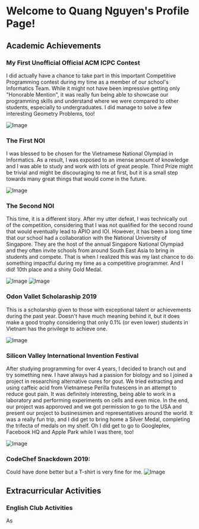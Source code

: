# Welcome to Quang Nguyen's Profile Page!

## Academic Achievements 

### My First Unofficial Official ACM ICPC Contest

  I did actually have a chance to take part in this important Competitive Programming contest during my time as a member of our school's Informatics Team. 
While it might not have been impressive getting only "Honorable Mention", it was really fun being able to showcase our programming skills and understand 
where we were compared to other students, especially to undergraduates. I did manage to solve a few interesting Geometry Problems, too!

![Image](https://i.imgur.com/yRxhvds.jpg)

### The First NOI
  
  I was blessed to be chosen for the Vietnamese National Olympiad in Informatics. As a result, I was exposed to an imense amount of knowledge and I was able 
to study and work with lots of great people. Third Prize might be trivial and might be discouraging to me at first, but it is a small step towards many great
things that would come in the future.

![Image](https://i.imgur.com/BYEGyI8.jpg)

### The Second NOI
  
  This time, it is a different story. After my utter defeat, I was technically out of the competition, considering that I was not qualified for the second round
that would eventually lead to APIO and IOI. However, it has been a long time that our school had a collaboration with the National University of Singapore. They 
are the host of the annual Singapore National Olympiad and they often invite schools from around South East Asia to bring in students and compete. That is when I 
realized this was my last chance to do something impactful during my time as a competitive programmer. And I did! 10th place and a shiny Gold Medal.

![Image](https://i.imgur.com/5Jh48Pi.png)
![Image](https://i.imgur.com/LErXNHt.jpg)

### Odon Vallet Scholaraship 2019
  This is a scholarship given to those with exceptional talent or achievements during the past year. Doesn't have much meaning behind it, but it does make a good 
trophy considering that only 0.1% (or even lower) students in Vietnam has the privilege to achieve one. 

![Image](https://i.imgur.com/f8aO6ot.jpg)

### Silicon Valley International Invention Festival
  After studying programming for over 4 years, I decided to branch out and try something new. I have always had a passion for biology and so I joined a project in 
researching alternative cures for gout. We tried extracting and using caffeic acid from Vietnamese Perilla frutescens in an attempt to reduce gout pain. It was definitely
interesting, being able to work in a laboratory and performing experiments on cells and even mice. In the end, our project was apporoved and we got permission to go 
to the USA and present our project to businessmen and representatives around the world. It was a really fun trip, and I did get to bring home a Silver Medal, completing
the trifecta of medals on my shelf. Oh I did get to go to Googleplex, Facebook HQ and Apple Park while I was there, too!

![Image](https://i.imgur.com/ddq2hEk.jpg)

### CodeChef Snackdown 2019: 
  Could have done better but a T-shirt is very fine for me.
![Image](https://i.imgur.com/JzYCSdU.jpg)

## Extracurricular Activities

### English Club Activities
  As 
 
